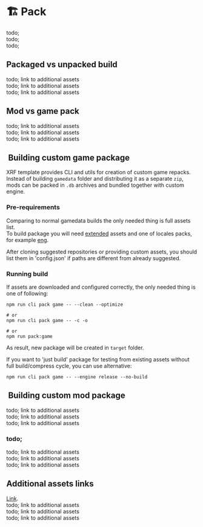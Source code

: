 # 🏗️ Pack

todo; <br/>
todo; <br/>
todo; <br/>

## Packaged vs unpacked build

todo; link to additional assets <br/>
todo; link to additional assets <br/>
todo; link to additional assets <br/>

## Mod vs game pack

todo; link to additional assets <br/>
todo; link to additional assets <br/>
todo; link to additional assets <br/>

## ️️ Building custom game package

XRF template provides CLI and utils for creation of custom game repacks. <br/>
Instead of building `gamedata` folder and distributing it as a separate `zip`, mods can be packed in `.db` archives
and bundled together with custom engine.

### Pre-requirements

Comparing to normal gamedata builds the only needed thing is full assets list. <br/>
To build package you will need [extended](https://gitlab.com/xray-forge/stalker-xrf-resources-extended) assets
and one of locales packs, for example [eng](https://gitlab.com/xray-forge/stalker-xrf-resources-locale-eng). <br/>

After cloning suggested repositories or providing custom assets, you should list them in 'config.json' if paths are different from already suggested.

### Running build

If assets are downloaded and configured correctly, the only needed thing is one of following:

```
npm run cli pack game -- --clean --optimize

# or
npm run cli pack game -- -c -o

# or
npm run pack:game
```

As result, new package will be created in `target` folder.

If you want to 'just build' package for testing from existing assets without full build/compress cycle, you can use alternative:

```
npm run cli pack game -- --engine release --no-build
```

## ️️ Building custom mod package

todo; link to additional assets <br/>
todo; link to additional assets <br/>
todo; link to additional assets <br/>

### todo;

todo; link to additional assets <br/>
todo; link to additional assets <br/>
todo; link to additional assets <br/>

## Additional assets links

[Link](./building/building_assets.md). <br/>
todo; link to additional assets <br/>
todo; link to additional assets <br/>
todo; link to additional assets <br/>

